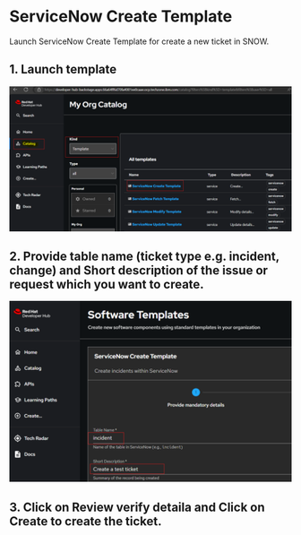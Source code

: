 # ServiceNow Create Template

Launch ServiceNow Create Template for create a new ticket in SNOW.

## 1. Launch template

![Architecture Diagram](./Incident_Create.png)


## 2. Provide table name (ticket type e.g. incident, change) and Short description of the issue or request which you want to create.

![Architecture Diagram](./ticket_details.png)

## 3. Click on **Review** verify detaila and Click on **Create** to create the ticket.
